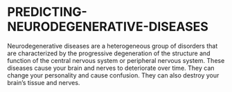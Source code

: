 # PREDICTING-NEURODEGENERATIVE-DISEASES
Neurodegenerative diseases are a heterogeneous group of disorders that are characterized by the progressive degeneration of the structure and function of the central nervous system or peripheral nervous system. These diseases cause your brain and nerves to deteriorate over time. They can change your personality and cause confusion. They can also destroy your brain’s tissue and nerves.
